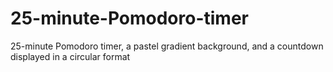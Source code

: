 # 25-minute-Pomodoro-timer
 25-minute Pomodoro timer, a pastel gradient background, and a countdown displayed in a circular format
